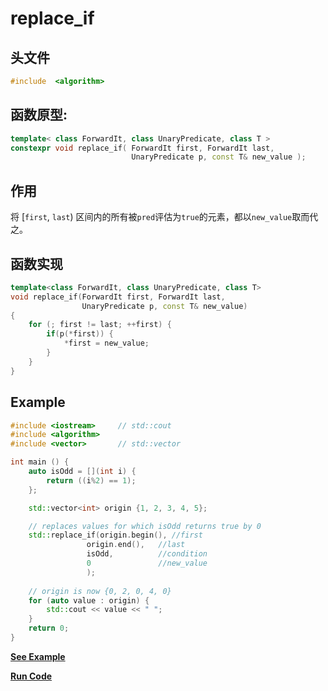 # replace_if

## 头文件
```cpp
#include  <algorithm>
```

## 函数原型:

```cpp
template< class ForwardIt, class UnaryPredicate, class T >
constexpr void replace_if( ForwardIt first, ForwardIt last,
                           UnaryPredicate p, const T& new_value );
```

## 作用
将 [`first`, `last`) 区间内的所有被`pred`评估为`true`的元素，都以`new_value`取而代之。

## 函数实现
```c++
template<class ForwardIt, class UnaryPredicate, class T>
void replace_if(ForwardIt first, ForwardIt last,
                UnaryPredicate p, const T& new_value)
{
    for (; first != last; ++first) {
        if(p(*first)) {
            *first = new_value;
        }
    }
}
```

## Example
  
```cpp
#include <iostream>     // std::cout
#include <algorithm>    
#include <vector>       // std::vector

int main () {
    auto isOdd = [](int i) {
        return ((i%2) == 1);
    };

    std::vector<int> origin {1, 2, 3, 4, 5};

    // replaces values for which isOdd returns true by 0
    std::replace_if(origin.begin(), //first
                 origin.end(),   //last
                 isOdd,          //condition 
                 0               //new_value 
                 );
    
    // origin is now {0, 2, 0, 4, 0}
    for (auto value : origin) { 
        std::cout << value << " "; 
    }
    return 0;
}
```
**[See Example](snippets/replace_if.cpp)**    

**[Run Code](https://rextester.com/GBW22594)**